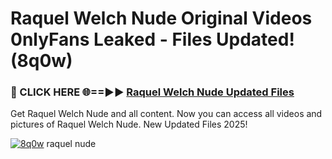 # Raquel Welch Nude Original Videos 0nlyFans Leaked - Files Updated! (8q0w)

<h3>🔴 CLICK HERE 🌐==►► <a href="https://tinyurl.com/yrmya6cz" rel="nofollow">Raquel Welch Nude Updated Files</a></h3>

Get Raquel Welch Nude and all content. Now you can access all videos and pictures of Raquel Welch Nude. New Updated Files 2025!

[![8q0w](https://i.imgur.com/FMdXYCs.gif)](https://tinyurl.com/yrmya6cz)
raquel nude